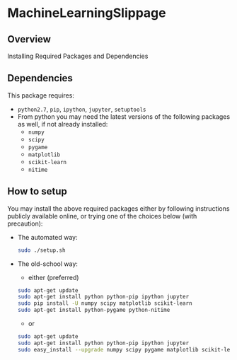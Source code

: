# MachineLearningSlippage

## Overview

Installing Required Packages and Dependencies

## Dependencies

This package requires:

* `python2.7`, `pip`, `ipython`, `jupyter`, `setuptools`
* From python you may need the latest versions of the following packages as well, if not already installed:
  - `numpy`
  - `scipy`
  - `pygame`
  - `matplotlib`
  - `scikit-learn`
  - `nitime`

## How to setup
You may install the above required packages either by following instructions publicly available online, or trying one of the choices below (with precaution):

  * The automated way:

    ```bash
    sudo ./setup.sh
    ```
  * The old-school way:
    - either (preferred)

    ```bash
    sudo apt-get update
    sudo apt-get install python python-pip ipython jupyter
    sudo pip install -U numpy scipy matplotlib scikit-learn
    sudo apt-get install python-pygame python-nitime
    ```

    - or

    ```bash
    sudo apt-get update
    sudo apt-get install python python-pip ipython jupyter
    sudo easy_install --upgrade numpy scipy pygame matplotlib scikit-learn nitime
    ```
